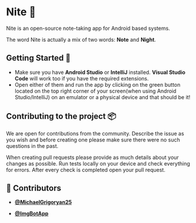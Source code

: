 <!-- DO NOT REMOVE - contributor_list:data:start:["MichaelGrigoryan25", "ImgBotApp"]:end -->
# Nite 📝

Nite is an open-source note-taking app for Android based systems.

The word Nite is actually a mix of two words: <b>Note</b> and <b>Night</b>.



## Getting Started 📂

- Make sure you have <b>Android Studio</b> or <b>IntelliJ</b> installed. <b>Visual Studio Code</b> will work too if you have the required extensions.
- Open either of them and run the app by clicking on the green button located on the top right corner of your screen(when using Android Studio/IntelliJ) on an emulator or a physical device and that should be it!

## Contributing to the project 📦

We are open for contributions from the community. Describe the issue as you wish and before creating one please make sure there were no such questions in the past.

When creating pull requests please provide as much details about your changes as possible. Run tests locally on your device and check everything for errors. After every check is completed open your pull request.
<!-- prettier-ignore-start -->
<!-- DO NOT REMOVE - contributor_list:start -->
## 👥 Contributors


- **[@MichaelGrigoryan25](https://github.com/MichaelGrigoryan25)**

- **[@ImgBotApp](https://github.com/ImgBotApp)**

<!-- DO NOT REMOVE - contributor_list:end -->
<!-- prettier-ignore-end -->